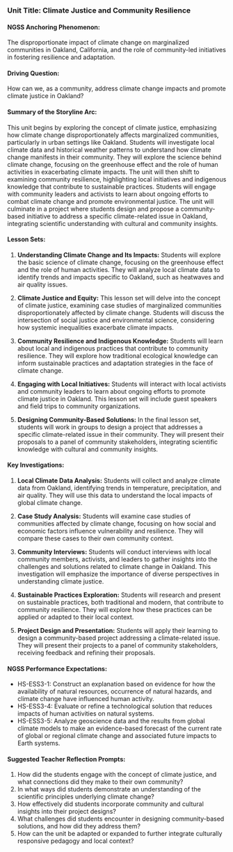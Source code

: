 ### Unit Title: Climate Justice and Community Resilience

#### NGSS Anchoring Phenomenon:
The disproportionate impact of climate change on marginalized communities in Oakland, California, and the role of community-led initiatives in fostering resilience and adaptation.

#### Driving Question:
How can we, as a community, address climate change impacts and promote climate justice in Oakland?

#### Summary of the Storyline Arc:
This unit begins by exploring the concept of climate justice, emphasizing how climate change disproportionately affects marginalized communities, particularly in urban settings like Oakland. Students will investigate local climate data and historical weather patterns to understand how climate change manifests in their community. They will explore the science behind climate change, focusing on the greenhouse effect and the role of human activities in exacerbating climate impacts. The unit will then shift to examining community resilience, highlighting local initiatives and indigenous knowledge that contribute to sustainable practices. Students will engage with community leaders and activists to learn about ongoing efforts to combat climate change and promote environmental justice. The unit will culminate in a project where students design and propose a community-based initiative to address a specific climate-related issue in Oakland, integrating scientific understanding with cultural and community insights.

#### Lesson Sets:

1. **Understanding Climate Change and Its Impacts:**
   Students will explore the basic science of climate change, focusing on the greenhouse effect and the role of human activities. They will analyze local climate data to identify trends and impacts specific to Oakland, such as heatwaves and air quality issues.

2. **Climate Justice and Equity:**
   This lesson set will delve into the concept of climate justice, examining case studies of marginalized communities disproportionately affected by climate change. Students will discuss the intersection of social justice and environmental science, considering how systemic inequalities exacerbate climate impacts.

3. **Community Resilience and Indigenous Knowledge:**
   Students will learn about local and indigenous practices that contribute to community resilience. They will explore how traditional ecological knowledge can inform sustainable practices and adaptation strategies in the face of climate change.

4. **Engaging with Local Initiatives:**
   Students will interact with local activists and community leaders to learn about ongoing efforts to promote climate justice in Oakland. This lesson set will include guest speakers and field trips to community organizations.

5. **Designing Community-Based Solutions:**
   In the final lesson set, students will work in groups to design a project that addresses a specific climate-related issue in their community. They will present their proposals to a panel of community stakeholders, integrating scientific knowledge with cultural and community insights.

#### Key Investigations:

1. **Local Climate Data Analysis:**
   Students will collect and analyze climate data from Oakland, identifying trends in temperature, precipitation, and air quality. They will use this data to understand the local impacts of global climate change.

2. **Case Study Analysis:**
   Students will examine case studies of communities affected by climate change, focusing on how social and economic factors influence vulnerability and resilience. They will compare these cases to their own community context.

3. **Community Interviews:**
   Students will conduct interviews with local community members, activists, and leaders to gather insights into the challenges and solutions related to climate change in Oakland. This investigation will emphasize the importance of diverse perspectives in understanding climate justice.

4. **Sustainable Practices Exploration:**
   Students will research and present on sustainable practices, both traditional and modern, that contribute to community resilience. They will explore how these practices can be applied or adapted to their local context.

5. **Project Design and Presentation:**
   Students will apply their learning to design a community-based project addressing a climate-related issue. They will present their projects to a panel of community stakeholders, receiving feedback and refining their proposals.

#### NGSS Performance Expectations:
- HS-ESS3-1: Construct an explanation based on evidence for how the availability of natural resources, occurrence of natural hazards, and climate change have influenced human activity.
- HS-ESS3-4: Evaluate or refine a technological solution that reduces impacts of human activities on natural systems.
- HS-ESS3-5: Analyze geoscience data and the results from global climate models to make an evidence-based forecast of the current rate of global or regional climate change and associated future impacts to Earth systems.

#### Suggested Teacher Reflection Prompts:
1. How did the students engage with the concept of climate justice, and what connections did they make to their own community?
2. In what ways did students demonstrate an understanding of the scientific principles underlying climate change?
3. How effectively did students incorporate community and cultural insights into their project designs?
4. What challenges did students encounter in designing community-based solutions, and how did they address them?
5. How can the unit be adapted or expanded to further integrate culturally responsive pedagogy and local context?